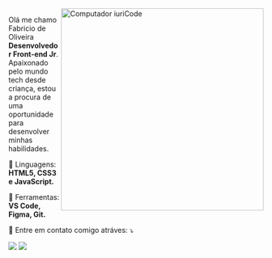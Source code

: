 <img src="https://raw.githubusercontent.com/MicaelliMedeiros/micaellimedeiros/master/image/computer-illustration.png" min-width="400px" max-width="400px" width="400px" align="right" alt="Computador iuriCode">

<p align="left"> 
  Olá me chamo Fabricio de Oliveira <strong>Desenvolvedor Front-end Jr</strong>.<br>
  Apaixonado pelo mundo tech desde criança, estou a procura de uma oportunidade para desenvolver minhas habilidades.
</p>

<p align="left">
  🦄 Linguagens: <strong>HTML5, CSS3 e JavaScript.</strong>
</p>

<p align="left">
  💼 Ferramentas: <strong>VS Code, Figma, Git.</strong>
</p>

<p align="left">
  💌 Entre em contato comigo atráves: ⤵️
</p>

<p align="left">
  <a href="#" alt="Gmail">
  <img src="https://img.shields.io/badge/-Gmail-FF0000?style=flat-square&labelColor=FF0000&logo=gmail&logoColor=white&link=fabriciodeoliveira334@gmail.com" /></a>

  <a href="#" alt="Linkedin">
  <img src="https://img.shields.io/badge/-Linkedin-0e76a8?style=flat-square&logo=Linkedin&logoColor=white&link=https://www.linkedin.com/in/fabricio-on/" /></a>
</p>  

